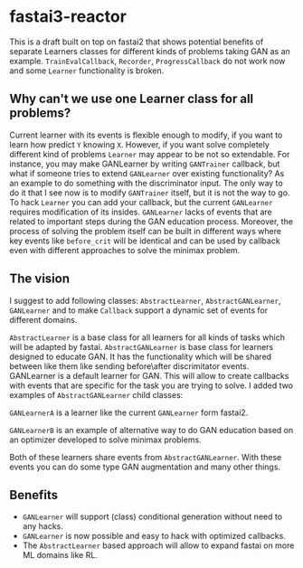 # fastai3-reactor

This is a draft built on top on fastai2 that shows potential benefits of separate Learners classes for different kinds of problems taking GAN as an example.
`TrainEvalCallback`, `Recorder`, `ProgressCallback` do not work now and some `Learner` functionality is broken.

## Why can't we use one Learner class for all problems?

Current learner with its events is flexible enough to modify, if you want to learn how predict `Y` knowing `X`. However, if you want solve completely different kind of problems `Learner` may appear to be not so extendable. For instance, you may make GANLearner by writing `GANTrainer` callback, but what if someone tries to extend `GANLearner` over existing functionality? As an example to do something with the discriminator input. The only way to do it that I see now is to modify `GANTrainer` itself, but it is not the way to go. To hack `Learner` you can add your callback, but the current `GANLearner` requires modification of its insides. `GANLearner` lacks of events that are related to important steps during the GAN education process. Moreover, the process of solving the problem itself can be built in different ways where key events like `before_crit` will be identical and can be used by callback even with different approaches to solve the minimax problem.

## The vision

I suggest to add following classes: `AbstractLearner`, `AbstractGANLearner`, `GANLearner` and to make `Callback` support a dynamic set of events for different domains.

`AbstractLearner` is a base class for all learners for all kinds of tasks which will be adapted by fastai.
`AbstractGANLearner` is base class for learners designed to educate GAN. It has the functionality which will be shared between like them like sending before\after discrimitator events.
GANLearner is a default learner for GAN.
This will allow to create callbacks with events that are specific for the task you are trying to solve. I added two examples of `AbstractGANLearner` child classes:

`GANLearnerA` is a learner like the current `GANLearner` form fastai2.

`GANLearnerB` is an example of alternative way to do GAN education based on an optimizer developed to solve minimax problems.

Both of these learners share events from `AbstractGANLearner`. With these events you can do some type GAN augmentation and many other things.

## Benefits
- `GANLearner` will support (class) conditional generation without need to any hacks.
- `GANLearner` is now possible and easy to hack with optimized callbacks.
- The `AbstractLearner` based approach will allow to expand fastai on more ML domains like RL.
